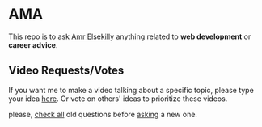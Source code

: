 # AMA

 This repo is to ask [Amr Elsekilly](https://youtube.com/amrsekilly) anything related to **web development** or **career advice**.

## Video Requests/Votes

If you want me to make a video talking about a specific topic, please type your idea [here](https://github.com/amrsekilly/AMA/issues/1). Or vote on others' ideas to prioritize these videos.


please, [check all](https://github.com/amrsekilly/AMA/issues) old questions before [asking](https://github.com/amrsekilly/AMA/issues/new/choose) a new one.
